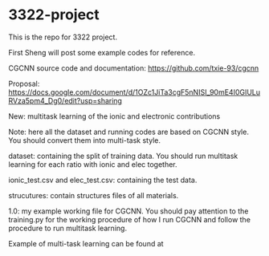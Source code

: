 # 3322-project
This is the repo for 3322 project.

First Sheng will post some example codes for reference.

CGCNN source code and documentation: https://github.com/txie-93/cgcnn

Proposal: 
https://docs.google.com/document/d/1OZc1JiTa3cgF5nNISI_90mE4I0GIULuRVza5pm4_Dg0/edit?usp=sharing


New: multitask learning of the ionic and electronic contributions

Note: here all the dataset and running codes are based on CGCNN style. You should convert them into multi-task style.

dataset: containing the split of training data. You should run multitask learning for each ratio with ionic and elec together.

ionic_test.csv and elec_test.csv: containing the test data.

strucutures: contain structures files of all materials.

1.0: my example working file for CGCNN. You should pay attention to the training.py for the working procedure of how I run CGCNN and follow the procedure to run multitask learning. 

Example of multi-task learning can be found at 
